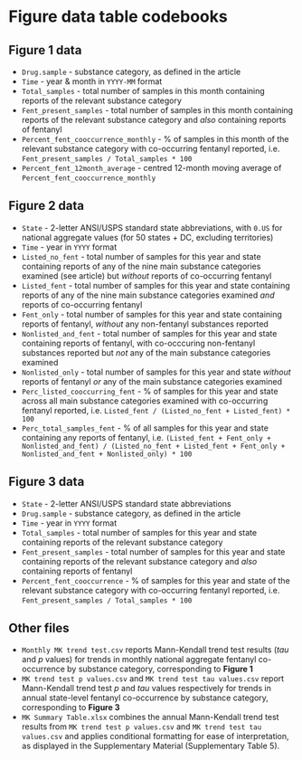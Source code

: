 # Figure data table codebooks

## Figure 1 data
- `Drug.sample` - substance category, as defined in the article
- `Time` - year & month in `YYYY-MM` format
- `Total_samples` - total number of samples in this month containing reports of the relevant substance category
- `Fent_present_samples` - total number of samples in this month containing reports of the relevant substance category and *also* containing reports of fentanyl
- `Percent_fent_cooccurrence_monthly` - % of samples in this month of the relevant substance category with co-occurring fentanyl reported, i.e. `Fent_present_samples / Total_samples * 100`
- `Percent_fent_12month_average` - centred 12-month moving average of `Percent_fent_cooccurrence_monthly`

## Figure 2 data
- `State` - 2-letter ANSI/USPS standard state abbreviations, with `0.US` for national aggregate values (for 50 states + DC, excluding territories)
- `Time` - year in `YYYY` format
- `Listed_no_fent` - total number of samples for this year and state containing reports of any of the nine main substance categories examined (see article) but *without* reports of co-occurring fentanyl
- `Listed_fent` - total number of samples for this year and state containing reports of any of the nine main substance categories examined *and* reports of co-occurring fentanyl
- `Fent_only` - total number of samples for this year and state containing reports of fentanyl, *without* any non-fentanyl substances reported
- `Nonlisted_and_fent` - total number of samples for this year and state containing reports of fentanyl, with co-occcuring non-fentanyl substances reported but *not* any of the main substance categories examined
- `Nonlisted_only` - total number of samples for this year and state *without* reports of fentanyl *or* any of the main substance categories examined
- `Perc_listed_cooccurring_fent` - % of samples for this year and state across all main substance categories examined with co-occurring fentanyl reported, i.e. `Listed_fent / (Listed_no_fent + Listed_fent) * 100`
- `Perc_total_samples_fent` - % of all samples for this year and state containing any reports of fentanyl, i.e. `(Listed_fent + Fent_only + Nonlisted_and_fent) / (Listed_no_fent + Listed_fent + Fent_only + Nonlisted_and_fent + Nonlisted_only) * 100`

## Figure 3 data
- `State` - 2-letter ANSI/USPS standard state abbreviations
- `Drug.sample` - substance category, as defined in the article
- `Time` - year in `YYYY` format
- `Total_samples` - total number of samples for this year and state containing reports of the relevant substance category
- `Fent_present_samples` - total number of samples for this year and state containing reports of the relevant substance category and *also* containing reports of fentanyl
- `Percent_fent_cooccurrence` - % of samples for this year and state of the relevant substance category with co-occurring fentanyl reported, i.e. `Fent_present_samples / Total_samples * 100`

## Other files
- `Monthly MK trend test.csv` reports Mann-Kendall trend test results (*tau* and *p* values) for trends in monthly national aggregate fentanyl co-occurrence by substance category, corresponding to **Figure 1**
- `MK trend test p values.csv` and `MK trend test tau values.csv` report Mann-Kendall trend test *p* and *tau* values respectively for trends in annual state-level fentanyl co-occurrence by substance category, corresponding to **Figure 3**
- `MK Summary Table.xlsx` combines the annual Mann-Kendall trend test results from `MK trend test p values.csv` and `MK trend test tau values.csv` and applies conditional formatting for ease of interpretation, as displayed in the Supplementary Material (Supplementary Table 5).
